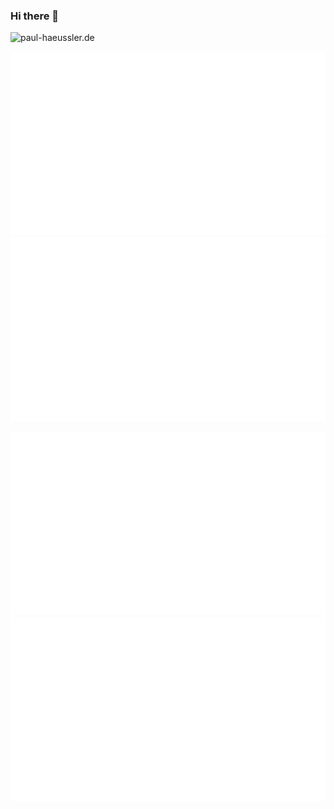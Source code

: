 ### Hi there 👋

![paul-haeussler.de](http://paul-haeussler.de)


![](https://raw.githubusercontent.com/PaulHaeussler/github-stats/master/generated/overview.svg#gh-dark-mode-only)
![](https://raw.githubusercontent.com/PaulHaeussler/github-stats/master/generated/overview.svg#gh-light-mode-only)

![](https://raw.githubusercontent.com/PaulHaeussler/github-stats/master/generated/languages.svg#gh-dark-mode-only)
![](https://raw.githubusercontent.com/PaulHaeussler/github-stats/master/generated/languages.svg#gh-light-mode-only)
